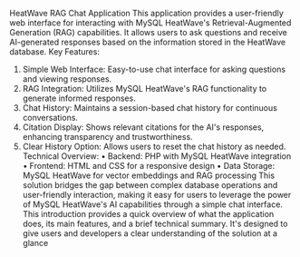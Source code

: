HeatWave RAG Chat Application
This application provides a user-friendly web interface for interacting with MySQL HeatWave's Retrieval-Augmented Generation (RAG) capabilities. It allows users to ask questions and receive AI-generated responses based on the information stored in the HeatWave database.
Key Features:
1.	Simple Web Interface: Easy-to-use chat interface for asking questions and viewing responses.
2.	RAG Integration: Utilizes MySQL HeatWave's RAG functionality to generate informed responses.
3.	Chat History: Maintains a session-based chat history for continuous conversations.
4.	Citation Display: Shows relevant citations for the AI's responses, enhancing transparency and trustworthiness.
5.	Clear History Option: Allows users to reset the chat history as needed.
Technical Overview:
•	Backend: PHP with MySQL HeatWave integration
•	Frontend: HTML and CSS for a responsive design
•	Data Storage: MySQL HeatWave for vector embeddings and RAG processing
This solution bridges the gap between complex database operations and user-friendly interaction, making it easy for users to leverage the power of MySQL HeatWave's AI capabilities through a simple chat interface. This introduction provides a quick overview of what the application does, its main features, and a brief technical summary. It's designed to give users and developers a clear understanding of the solution at a glance
